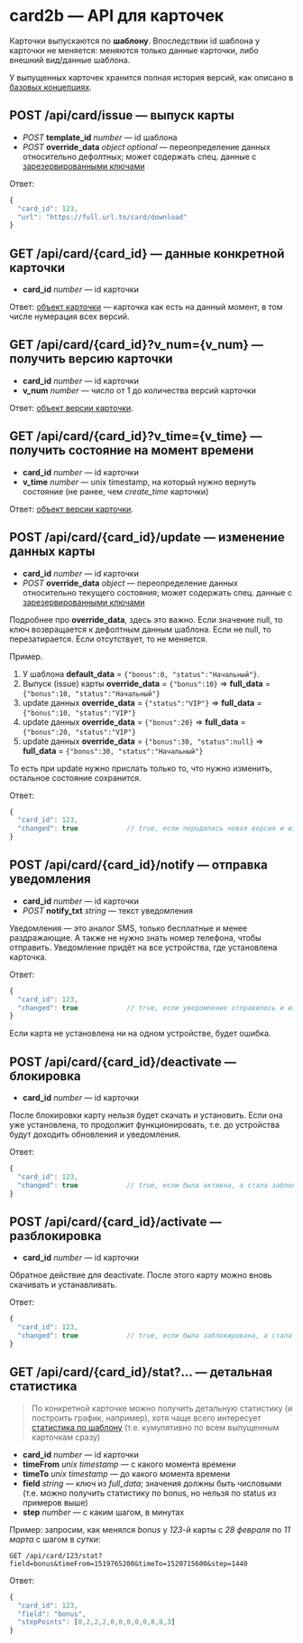 # card2b — API для карточек

Карточки выпускаются по **шаблону**. Впоследствии id шаблона у карточки не меняется: меняются только данные карточки, либо внешний вид/данные шаблона.

У выпущенных карточек хранится полная история версий, как описано в [базовых концепциях](./basic-concepts.md#данные-и-версионирование).



<a name="there_you_go"></a>
## POST /api/card/issue — выпуск карты

- *POST* **template_id** *number* — id шаблона
- *POST* **override_data** *object* *optional* — переопределение данных относительно дефолтных; может содержать спец. данные с [зарезервированными ключами](./override_data.md) 

Ответ:

``` js
{
  "card_id": 123,
  "url": "https://full.url.to/card/download"
}
```



## GET /api/card/{card_id} — данные конкретной карточки

- **card_id** *number* — id карточки

Ответ: [объект карточки](./working-with-api.md#card) — карточка как есть на данный момент, в том числе нумерация всех версий.

## GET /api/card/{card_id}?v_num={v_num} — получить версию карточки

- **card_id** *number* — id карточки
- **v_num** *number* — число от 1 до количества версий карточки

Ответ: [объект версии карточки](./working-with-api.md#card-version).

## GET /api/card/{card_id}?v_time={v_time} — получить состояние на момент времени

- **card_id** *number* — id карточки
- **v_time** *number* — unix timestamp, на который нужно вернуть состояние (не ранее, чем *create_time* карточки)

Ответ: [объект версии карточки](./working-with-api.md#card-version).

   

## POST /api/card/{card_id}/update — изменение данных карты

- **card_id** *number* — id карточки
- *POST* **override_data** *object* — переопределение данных относительно текущего состояния; может содержать спец. данные с [зарезервированными ключами](./override_data.md)

Подробнее про **override_data**, здесь это важно. Если значение null, то ключ возвращается к дефолтным данным шаблона. Если не null, то перезатирается. Если отсутствует, то не меняется.

Пример. 
1. У шаблона **default_data** = `{"bonus":0, "status":"Начальный"}`.
2. Выпуск (issue) карты **override_data** = `{"bonus":10}` ⇒ **full_data** = `{"bonus":10, "status":"Начальный"}`
3. update данных **override_data** = `{"status":"VIP"}` ⇒ **full_data** = `{"bonus":10, "status":"VIP"}`
4. update данных **override_data** = `{"bonus":20}` ⇒ **full_data** = `{"bonus":20, "status":"VIP"}`  
5. update данных **override_data** = `{"bonus":30, "status":null}` ⇒ **full_data** = `{"bonus":30, "status":"Начальный"}`

То есть при update нужно прислать только то, что нужно изменить, остальное состояние сохранится.

Ответ:

``` js
{
  "card_id": 123,
  "changed": true            // true, если породилась новая версия и изменилось update_time
}
```


## POST /api/card/{card_id}/notify — отправка уведомления

- **card_id** *number* — id карточки
- *POST* **notify_txt** *string* — текст уведомления

Уведомления — это аналог SMS, только бесплатные и менее раздражающие. А также не нужно знать номер телефона, чтобы отправить. Уведомление придёт на все устройства, где установлена карточка.

Ответ:

``` js
{
  "card_id": 123,
  "changed": true            // true, если уведомление отправилось и изменилось update_time
}
```

Если карта не установлена ни на одном устройстве, будет ошибка.



## POST /api/card/{card_id}/deactivate — блокировка

- **card_id** *number* — id карточки

После блокировки карту нельзя будет скачать и установить. Если она уже установлена, то продолжит функционировать, т.е. до устройства будут доходить обновления и уведомления.

Ответ:

``` js
{
  "card_id": 123,
  "changed": true            // true, если была активна, а стала заблокирована
}
```
  

## POST /api/card/{card_id}/activate — разблокировка

- **card_id** *number* — id карточки

Обратное действие для deactivate. После этого карту можно вновь скачивать и устанавливать.

Ответ:

``` js
{
  "card_id": 123,
  "changed": true            // true, если была заблокирована, а стала активна
}
```


## GET /api/card/{card_id}/stat?... — детальная статистика

> По конкретной карточке можно получить детальную статистику (и построить график, например), хотя чаще всего интересует 
[статистика по шаблону](./templates.md#get-/api/template/{template_id}/stat?...-—-детальная-статистика) 
(т.е. кумулятивно по всем выпущенным карточкам сразу)

- **card_id** *number* — id карточки
- **timeFrom** *unix timestamp* — с какого момента времени
- **timeTo** *unix timestamp* — до какого момента времени
- **field** *string* — ключ из *full_data*; значения должны быть числовыми (т.е. можно получить статистику по bonus, но нельзя по status из примеров выше)
- **step** *number* — с каким шагом, в минутах

Пример: запросим, как менялся *bonus* у *123*-й карты с *28 февраля* по *11 марта* с шагом в *сутки*:

```
GET /api/card/123/stat?field=bonus&timeFrom=1519765200&timeTo=1520715600&step=1440
```  

Ответ:

``` js
{
  "card_id": 123,
  "field": "bonus",
  "stepPoints": [0,2,2,2,0,0,0,0,0,8,8,3]
}
```

